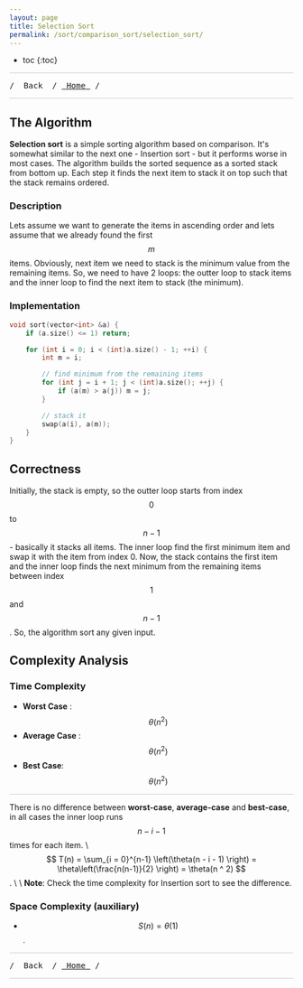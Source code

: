 ```yaml
---
layout: page
title: Selection Sort
permalink: /sort/comparison_sort/selection_sort/
---
```


* toc
{:toc}

<hr style="height:1px; border:none; color:#ccc; background-color:#ccc;">

<pre>/ <a onclick="window.history.back()" style="cursor:pointer;"> Back </a> / <a href="/"> Home </a> / </pre>

<hr style="height:1px; border:none; color:#ccc; background-color:#ccc;">

## The Algorithm

**Selection sort** is a simple sorting algorithm based on comparison. It's somewhat similar to the next one - Insertion sort - but it performs worse in most cases. The algorithm builds the sorted sequence as a sorted stack from bottom up. Each step it finds the next item to stack it on top such that the stack remains ordered.

### Description

Lets assume we want to generate the items in ascending order and lets assume that we already found the first $$ m $$ items. Obviously, next item we need to stack is the minimum value from the remaining items. So, we need to have 2 loops: the outter loop to stack items and the inner loop to find the next item to stack (the minimum).

### Implementation

```cpp
void sort(vector<int> &a) {
    if (a.size() <= 1) return;

    for (int i = 0; i < (int)a.size() - 1; ++i) {
        int m = i;

        // find minimum from the remaining items
        for (int j = i + 1; j < (int)a.size(); ++j) {
            if (a(m) > a(j)) m = j;
        }

        // stack it
        swap(a(i), a(m));
    }
}
```
## Correctness

Initially, the stack is empty, so the outter loop starts from index $$ 0 $$ to $$ n - 1 $$ - basically it stacks all items. The inner loop find the first minimum item and swap it with the item from index 0. Now, the stack contains the first item and the inner loop finds the next minimum from the remaining items between index $$ 1 $$ and $$ n - 1 $$. So, the algorithm sort any given input.

## Complexity Analysis

### Time Complexity

 * **Worst Case** : $$ \theta(n^2) $$
 * **Average Case** : $$ \theta(n^2) $$
 * **Best Case**: $$ \theta(n^2) $$

<hr style="height:1px; border:none; color:#ccc; background-color:#ccc;">

There is no difference between **worst-case**, **average-case** and **best-case**, in all cases the inner loop runs $$ n - i - 1 $$ times for each item. \\
$$ T(n) = \sum_{i = 0}^{n-1} \left(\theta(n - i - 1) \right) = \theta\left(\frac{n(n-1)}{2} \right) = \theta(n ^ 2) $$. \\
\\
**Note**: Check the time complexity for Insertion sort to see the difference.

### Space Complexity (auxiliary)

 * $$ S(n) = \theta(1) $$.

<hr style="height:1px; border:none; color:#ccc; background-color:#ccc;">

<pre>/ <a onclick="window.history.back()" style="cursor:pointer;"> Back </a> / <a href="/"> Home </a> / </pre>

<hr style="height:1px; border:none; color:#ccc; background-color:#ccc;">